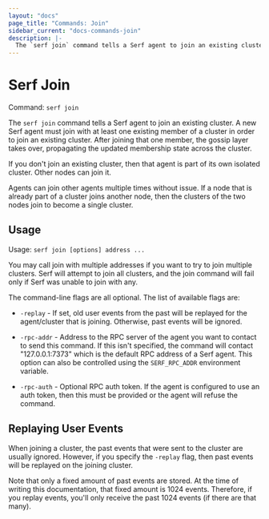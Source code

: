 ```yaml
---
layout: "docs"
page_title: "Commands: Join"
sidebar_current: "docs-commands-join"
description: |-
  The `serf join` command tells a Serf agent to join an existing cluster. A new Serf agent must join with at least one existing member of a cluster in order to join an existing cluster. After joining that one member, the gossip layer takes over, propagating the updated membership state across the cluster.
---
```


# Serf Join

Command: `serf join`

The `serf join` command tells a Serf agent to join an existing cluster.
A new Serf agent must join with at least one existing member of a cluster
in order to join an existing cluster. After joining that one member,
the gossip layer takes over, propagating the updated membership state across
the cluster.

If you don't join an existing cluster, then that agent is part of its own
isolated cluster. Other nodes can join it.

Agents can join other agents multiple times without issue. If a node that
is already part of a cluster joins another node, then the clusters of the
two nodes join to become a single cluster.

## Usage

Usage: `serf join [options] address ...`

You may call join with multiple addresses if you want to try to join
multiple clusters. Serf will attempt to join all clusters, and the join
command will fail only if Serf was unable to join with any.

The command-line flags are all optional. The list of available flags are:

* `-replay` - If set, old user events from the past will be replayed for the
  agent/cluster that is joining. Otherwise, past events will be ignored.

* `-rpc-addr` - Address to the RPC server of the agent you want to contact
  to send this command. If this isn't specified, the command will contact
  "127.0.0.1:7373" which is the default RPC address of a Serf agent. This option
  can also be controlled using the `SERF_RPC_ADDR` environment variable.

* `-rpc-auth` - Optional RPC auth token. If the agent is configured to use
  an auth token, then this must be provided or the agent will refuse the
  command.

## Replaying User Events

When joining a cluster, the past events that were sent to the cluster are
usually ignored. However, if you specify the `-replay` flag, then past events
will be replayed on the joining cluster.

Note that only a fixed amount of past events are stored. At the time of writing
this documentation, that fixed amount is 1024 events. Therefore, if you replay
events, you'll only receive the past 1024 events (if there are that many).
